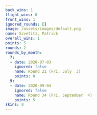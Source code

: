```yaml
---
back_wins: 1
flight_wins: 0
front_wins: 1
ignored_rounds: []
image: /assets/images/default.png
name: Szvetitz, Patrick
overall_wins: 1
points: 5
rounds: 2
rounds_by_month:
  7:
  - date: 2020-07-03
    ignored: false
    name: Round 21 (Fri, July  3)
    points: 0
  9:
  - date: 2020-09-04
    ignored: false
    name: Round 34 (Fri, September  4)
    points: 5
skins: 0
---
```

